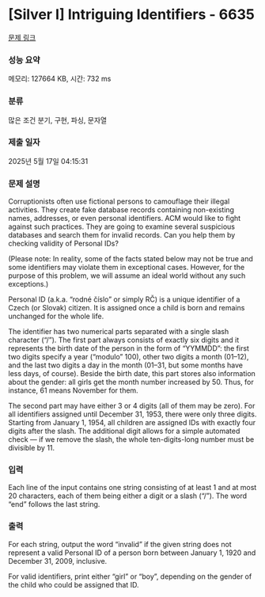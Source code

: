 # [Silver I] Intriguing Identifiers - 6635 

[문제 링크](https://www.acmicpc.net/problem/6635) 

### 성능 요약

메모리: 127664 KB, 시간: 732 ms

### 분류

많은 조건 분기, 구현, 파싱, 문자열

### 제출 일자

2025년 5월 17일 04:15:31

### 문제 설명

<p>Corruptionists often use fictional persons to camouflage their illegal activities. They create fake database records containing non-existing names, addresses, or even personal identifiers. ACM would like to fight against such practices. They are going to examine several suspicious databases and search them for invalid records. Can you help them by checking validity of Personal IDs?</p>

<p>(Please note: In reality, some of the facts stated below may not be true and some identifiers may violate them in exceptional cases. However, for the purpose of this problem, we will assume an ideal world without any such exceptions.)</p>

<p>Personal ID (a.k.a. “rodné číslo” or simply RČ) is a unique identifier of a Czech (or Slovak) citizen. It is assigned once a child is born and remains unchanged for the whole life.</p>

<p>The identifier has two numerical parts separated with a single slash character (“/”). The first part always consists of exactly six digits and it represents the birth date of the person in the form of “YYMMDD”: the first two digits specify a year (“modulo” 100), other two digits a month (01–12), and the last two digits a day in the month (01–31, but some months have less days, of course). Beside the birth date, this part stores also information about the gender: all girls get the month number increased by 50. Thus, for instance, 61 means November for them.</p>

<p>The second part may have either 3 or 4 digits (all of them may be zero). For all identifiers assigned until December 31, 1953, there were only three digits. Starting from January 1, 1954, all children are assigned IDs with exactly four digits after the slash. The additional digit allows for a simple automated check — if we remove the slash, the whole ten-digits-long number must be divisible by 11.</p>

### 입력 

 <p>Each line of the input contains one string consisting of at least 1 and at most 20 characters, each of them being either a digit or a slash (“/”). The word “end” follows the last string.</p>

### 출력 

 <p>For each string, output the word “invalid” if the given string does not represent a valid Personal ID of a person born between January 1, 1920 and December 31, 2009, inclusive.</p>

<p>For valid identifiers, print either “girl” or “boy”, depending on the gender of the child who could be assigned that ID.</p>

